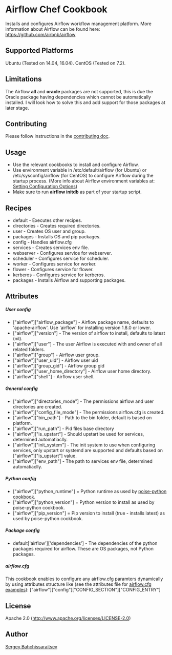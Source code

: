# Airflow Chef Cookbook

Installs and configures Airflow workflow management platform. More information about Airflow can be found here: https://github.com/airbnb/airflow


## Supported Platforms

Ubuntu (Tested on 14.04, 16.04).
CentOS (Tested on 7.2).

## Limitations

The Airflow **all** and **oracle** packages are not supported, this is due the Oracle package having dependencies which cannot be automatically installed. I will look how to solve this and add support for those packages at later stage.

## Contributing

Please follow instructions in the [contributing doc](CONTRIBUTING.md).

## Usage

- Use the relevant cookbooks to install and configure Airflow.
- Use environment variable in /etc/default/airflow (for Ubuntu) or /etc/sysconfig/airflow (for CentOS) to configure Airflow during the startup process. (More info about Airflow environment variables at: [Setting Configuration Options](https://pythonhosted.org/airflow/configuration.html#setting-configuration-options))
- Make sure to run **airflow initdb** as part of your startup script.

## Recipes

- default - Executes other recipes.
- directories - Creates required directories.
- user - Creates OS user and group.
- packages - Installs OS and pip packages.
- config - Handles airflow.cfg
- services - Creates services env file.
- webserver - Configures service for webserver.
- scheduler - Configures service for scheduler.
- worker - Configures service for worker.
- flower - Configures service for flower.
- kerberos - Configures service for kerberos.
- packages - Installs Airflow and supporting packages. 

## Attributes
##### User config
- ["airflow"]["airflow_package"] - Airflow package name, defaults to 'apache-airflow'. Use 'airflow' for installing version 1.8.0 or lower.
- ["airflow"]["version"] - The version of airflow to install, defaults to latest (nil).
- ["airflow"]["user"] - The user Airflow is executed with and owner of all related folders.
- ["airflow"]["group"] - Airflow user group.
- ["airflow"]["user_uid"] - Airflow user uid
- ["airflow"]["group_gid"] - Airflow group gid
- ["airflow"]["user_home_directory"] - Airflow user home directory.
- ["airflow"]["shell"] - Airflow user shell.

##### General config
- ["airflow"]["directories_mode"] - The permissions airflow and user directories are created.
- ["airflow"]["config_file_mode"] - The permissions airflow.cfg is created.
- ["airflow"]["bin_path"] - Path to the bin folder, default is based on platform.
- ["airflow"]["run_path"] - Pid files base directory
- ["airflow"]["is_upstart"] - Should upstart be used for services, determined automatiaclly.
- ["airflow"]["init_system"] - The init system to use when configuring services, only upstart or systemd are supported and defaults based on ["airflow"]["is_upstart"] value.
- ["airflow"]["env_path"] - The path to services env file, determined automatiaclly.

##### Python config
- ["airflow"]["python_runtime"] = Python runtime as used by [poise-python cookbook](https://github.com/poise/poise-python#quick-start). 
- ["airflow"]["python_version"] = Python version to install as used by poise-python cookbook.
- ["airflow"]["pip_version"] = Pip version to install (true - installs latest) as used by poise-python cookbook.

##### Package config
- default['airflow']['dependencies'] - The dependencies of the python packages required for airflow. These are OS packages, not Python packages. 

##### airflow.cfg
This cookbook enables to configure any airflow.cfg paramters dynamically by using attributes structure like (see the attributes file for [airflow.cfg examples](attributes/default.rb)):
["airflow"]["config"]["CONFIG_SECTION"]["CONFIG_ENTRY"]

## License
Apache 2.0 (http://www.apache.org/licenses/LICENSE-2.0)

## Author
[Sergey Bahchissaraitsev](http://www.bahchis.com/about/)
